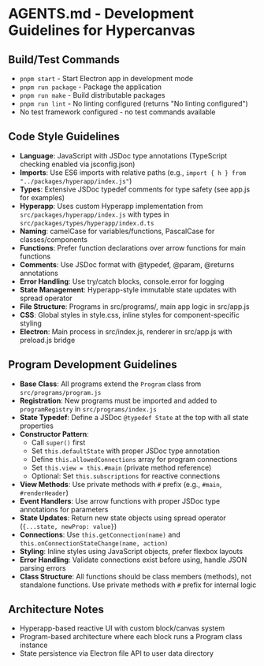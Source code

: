 # AGENTS.md - Development Guidelines for Hypercanvas

## Build/Test Commands

- `pnpm start` - Start Electron app in development mode
- `pnpm run package` - Package the application
- `pnpm run make` - Build distributable packages
- `pnpm run lint` - No linting configured (returns "No linting configured")
- No test framework configured - no test commands available

## Code Style Guidelines

- **Language**: JavaScript with JSDoc type annotations (TypeScript checking enabled via jsconfig.json)
- **Imports**: Use ES6 imports with relative paths (e.g., `import { h } from "../packages/hyperapp/index.js"`)
- **Types**: Extensive JSDoc typedef comments for type safety (see app.js for examples)
- **Hyperapp**: Uses custom Hyperapp implementation from `src/packages/hyperapp/index.js` with types in `src/packages/types/hyperapp/index.d.ts`
- **Naming**: camelCase for variables/functions, PascalCase for classes/components
- **Functions**: Prefer function declarations over arrow functions for main functions
- **Comments**: Use JSDoc format with @typedef, @param, @returns annotations
- **Error Handling**: Use try/catch blocks, console.error for logging
- **State Management**: Hyperapp-style immutable state updates with spread operator
- **File Structure**: Programs in src/programs/, main app logic in src/app.js
- **CSS**: Global styles in style.css, inline styles for component-specific styling
- **Electron**: Main process in src/index.js, renderer in src/app.js with preload.js bridge

## Program Development Guidelines

- **Base Class**: All programs extend the `Program` class from `src/programs/program.js`
- **Registration**: New programs must be imported and added to `programRegistry` in `src/programs/index.js`
- **State Typedef**: Define a JSDoc `@typedef State` at the top with all state properties
- **Constructor Pattern**:
  - Call `super()` first
  - Set `this.defaultState` with proper JSDoc type annotation
  - Define `this.allowedConnections` array for program connections
  - Set `this.view = this.#main` (private method reference)
  - Optional: Set `this.subscriptions` for reactive connections
- **View Methods**: Use private methods with `#` prefix (e.g., `#main`, `#renderHeader`)
- **Event Handlers**: Use arrow functions with proper JSDoc type annotations for parameters
- **State Updates**: Return new state objects using spread operator (`{...state, newProp: value}`)
- **Connections**: Use `this.getConnection(name)` and `this.onConnectionStateChange(name, action)`
- **Styling**: Inline styles using JavaScript objects, prefer flexbox layouts
- **Error Handling**: Validate connections exist before using, handle JSON parsing errors
- **Class Structure**: All functions should be class members (methods), not standalone functions. Use private methods with `#` prefix for internal logic

## Architecture Notes

- Hyperapp-based reactive UI with custom block/canvas system
- Program-based architecture where each block runs a Program class instance
- State persistence via Electron file API to user data directory
